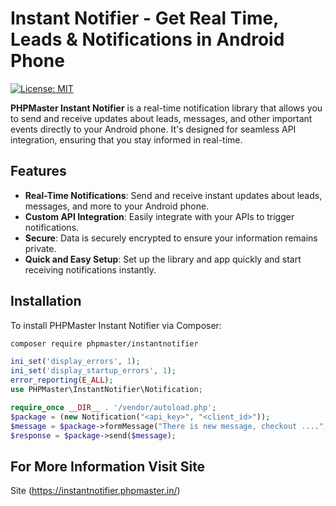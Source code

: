 # Instant Notifier - Get Real Time, Leads & Notifications in Android Phone

[![License: MIT](https://img.shields.io/badge/License-MIT-yellow.svg)](https://opensource.org/licenses/MIT)

**PHPMaster Instant Notifier** is a real-time notification library that allows you to send and receive updates about leads, messages, and other important events directly to your Android phone. It's designed for seamless API integration, ensuring that you stay informed in real-time.

## Features

- **Real-Time Notifications**: Send and receive instant updates about leads, messages, and more to your Android phone.
- **Custom API Integration**: Easily integrate with your APIs to trigger notifications.
- **Secure**: Data is securely encrypted to ensure your information remains private.
- **Quick and Easy Setup**: Set up the library and app quickly and start receiving notifications instantly.

## Installation

To install PHPMaster Instant Notifier via Composer:

```bash
composer require phpmaster/instantnotifier
```

```php 
ini_set('display_errors', 1);
ini_set('display_startup_errors', 1);
error_reporting(E_ALL);
use PHPMaster\InstantNotifier\Notification;

require_once __DIR__ . '/vendor/autoload.php';
$package = (new Notification("<api_key>", "<client_id>"));
$message = $package->formMessage("There is new message, checkout ....", ['name'=>"Rahul Khanna", "site"=>"https://digitechsolution.in/package/", "Mobile"=>"9876543210", "email"=>"rahul@gmail.com"]);
$response = $package->send($message);
```

## For More Information Visit Site  
Site (https://instantnotifier.phpmaster.in/)